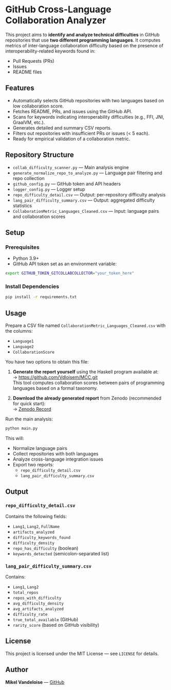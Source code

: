 # GitHub Cross-Language Collaboration Analyzer

This project aims to **identify and analyze technical difficulties** in GitHub repositories that use **two different programming languages**. It computes metrics of inter-language collaboration difficulty based on the presence of interoperability-related keywords found in:

- Pull Requests (PRs)
- Issues
- README files

## Features

- Automatically selects GitHub repositories with two languages based on low collaboration score.
- Fetches README, PRs, and issues using the GitHub API.
- Scans for keywords indicating interoperability difficulties (e.g., FFI, JNI, GraalVM, etc.).
- Generates detailed and summary CSV reports.
- Filters out repositories with insufficient PRs or issues (< 5 each).
- Ready for empirical validation of a collaboration metric.

## Repository Structure

- `collab_difficulty_scanner.py` — Main analysis engine  
- `generate_normalize_repo_to_analyze.py` — Language pair filtering and repo collection  
- `github_config.py` — GitHub token and API headers  
- `logger_config.py` — Logger setup  
- `repo_difficulty_detail.csv` — Output: per-repository difficulty analysis  
- `lang_pair_difficulty_summary.csv` — Output: aggregated difficulty statistics  
- `CollaborationMetric_Languages_Cleaned.csv` — Input: language pairs and collaboration scores  

## Setup

### Prerequisites

- Python 3.9+
- GitHub API token set as an environment variable:
```bash
export GITHUB_TOKEN_GITCOLLABCOLLECTOR="your_token_here"
```

### Install Dependencies

```bash
pip install -r requirements.txt
```

## Usage

Prepare a CSV file named `CollaborationMetric_Languages_Cleaned.csv` with the columns:

- `Language1`
- `Language2`
- `CollaborationScore`

You have two options to obtain this file:

1. **Generate the report yourself** using the Haskell program available at:  
   -> https://github.com/Vdloisem/MCC.git  
   This tool computes collaboration scores between pairs of programming languages based on a formal taxonomy.

2. **Download the already generated report** from Zenodo (recommended for quick start):  
   -> [Zenodo Record](https://zenodo.org/records/11077187?token=eyJhbGciOiJIUzUxMiJ9.eyJpZCI6IjQ3MDAxNTQ1LTNmYzUtNDFmOC05ZTIwLTA0ZWVmZWE1Y2FiOSIsImRhdGEiOnt9LCJyYW5kb20iOiIxZTA2MzEzZmUxYjQzMWY2MWFkMDhiYjY0ODBmMmVjOCJ9.wQQVUC4AWlVStEtY7zSoEIAGh6wOHHrlrH6AtI3VpODXTJQCCLj4DYAuOkCPF6lkTLNQSjC9D_Cv9yhMm6iLmQ)


Run the main analysis:

```bash
python main.py
```

This will:

- Normalize language pairs  
- Collect repositories with both languages  
- Analyze cross-language integration issues  
- Export two reports:
  - `repo_difficulty_detail.csv`
  - `lang_pair_difficulty_summary.csv`

## Output

### `repo_difficulty_detail.csv`

Contains the following fields:

- `Lang1`, `Lang2`, `FullName`
- `artifacts_analyzed`
- `difficulty_keywords_found`
- `difficulty_density`
- `repo_has_difficulty` (boolean)
- `keywords_detected` (semicolon-separated list)

### `lang_pair_difficulty_summary.csv`

Contains:

- `Lang1`, `Lang2`
- `total_repos`
- `repos_with_difficulty`
- `avg_difficulty_density`
- `avg_artifacts_analyzed`
- `difficulty_rate`
- `true_total_available` (GitHub)
- `rarity_score` (based on GitHub visibility)

## License

This project is licensed under the MIT License — see `LICENSE` for details.

## Author

**Mikel Vandeloise** — [GitHub](https://github.com/mikelvandeloise)

